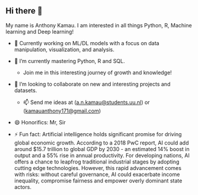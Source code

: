 ## Hi there 👋

My name is Anthony Kamau. I am interested in all things Python, R, Machine learning and Deep learning!

- 🔭 Currently working on ML/DL models with a focus on data manipulation, visualization, and analysis.
  
- 🌱 I’m currently mastering Python, R and SQL.
  -  Join me in this interesting journey of growth and knowledge!
  
- 👯 I’m looking to collaborate on new and interesting projects and datasets.
  -  📫 Send me ideas at (a.n.kamau@students.uu.nl) or (kamauanthony171@gmail.com)
    
- 😄 Honorifics: Mr, Sir
  
- ⚡ Fun fact: Artificial intelligence holds significant promise for driving global economic growth. According to a 2018 PwC report, AI could add around $15.7 trillion to global GDP by 2030 - an estimated 14% boost in output and a 55% rise in annual productivity. For developing nations, AI offers a chance to leapfrog traditional industrial stages by adopting cutting edge technologies. However, this rapid advancement comes with risks: without careful governance, AI could exacerbate income inequality, compromise fairness and empower overly dominant state actors.

